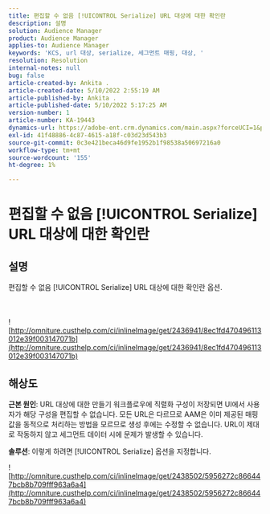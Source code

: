 ```yaml
---
title: 편집할 수 없음 [!UICONTROL Serialize] URL 대상에 대한 확인란
description: 설명
solution: Audience Manager
product: Audience Manager
applies-to: Audience Manager
keywords: 'KCS, url 대상, serialize, 세그먼트 매핑, 대상, '
resolution: Resolution
internal-notes: null
bug: false
article-created-by: Ankita .
article-created-date: 5/10/2022 2:55:19 AM
article-published-by: Ankita .
article-published-date: 5/10/2022 5:17:25 AM
version-number: 1
article-number: KA-19443
dynamics-url: https://adobe-ent.crm.dynamics.com/main.aspx?forceUCI=1&pagetype=entityrecord&etn=knowledgearticle&id=fe9af69d-0cd0-ec11-a7b5-0022480a8753
exl-id: 41f48886-4c87-4615-a18f-c03d23d543b3
source-git-commit: 0c3e421beca46d9fe1952b1f98538a50697216a0
workflow-type: tm+mt
source-wordcount: '155'
ht-degree: 1%

---
```


# 편집할 수 없음 [!UICONTROL Serialize] URL 대상에 대한 확인란

## 설명

편집할 수 없음 [!UICONTROL Serialize] URL 대상에 대한 확인란 옵션.<br><br> <br><br>![http://omniture.custhelp.com/ci/inlineImage/get/2436941/8ec1fd470496113012e39f003147071b](http://omniture.custhelp.com/ci/inlineImage/get/2436941/8ec1fd470496113012e39f003147071b)

## 해상도


<b>근본 원인</b>: URL 대상에 대한 만들기 워크플로우에 직렬화 구성이 저장되면 UI에서 사용자가 해당 구성을 편집할 수 없습니다. 모든 URL은 다르므로 AAM은 이미 제공된 매핑 값을 동적으로 처리하는 방법을 모르므로 생성 후에는 수정할 수 없습니다. URL이 제대로 작동하지 않고 세그먼트 데이터 시에 문제가 발생할 수 있습니다.

<b>솔루션</b>: 이렇게 하려면 [!UICONTROL Serialize] 옵션을 지정합니다.



![http://omniture.custhelp.com/ci/inlineImage/get/2438502/5956272c866447bcb8b709fff963a6a4](http://omniture.custhelp.com/ci/inlineImage/get/2438502/5956272c866447bcb8b709fff963a6a4)
